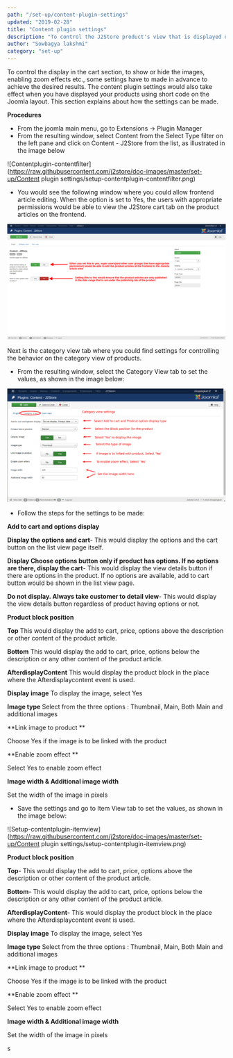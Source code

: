 ```yaml
---
path: "/set-up/content-plugin-settings"
updated: "2019-02-28"
title: "Content plugin settings"
description: "To control the J2Store product's view that is displayed on a Joomla page."
author: "Sowbagya lakshmi"
category: "set-up"
---
```


To control the display in the cart section, to show or hide the images, enabling zoom effects etc., some settings have to made in advance to achieve the desired results. The content plugin settings would also take effect when you have displayed your products using short code on the Joomla layout. This section explains about how the settings can be made.  

**Procedures**

*   From the joomla main menu, go to Extensions -> Plugin Manager
*   From the resulting window, select Content from the Select Type filter on the left pane and click on Content - J2Store from the list, as illustrated in the image below


![Contentplugin-contentfilter](https://raw.githubusercontent.com/j2store/doc-images/master/set-up/Content plugin settings/setup-contentplugin-contentfilter.png)

*   You would see the following window where you could allow frontend article editing. When the option is set to Yes, the users with appropriate permissions would be able to view the J2Store cart tab on the product articles on the frontend.

![Contentplugin-frontendediting](https://raw.githubusercontent.com/j2store/doc-images/master/set-up/Content%20plugin%20settings/setup-contentplugin-frontendediting.png)

Next is the category view tab where you could find settings for controlling the behavior on the category view of products.

*   From the resulting window, select the Category View tab to set the values, as shown in the image below:

![Contentplugin-categoryview](https://raw.githubusercontent.com/j2store/doc-images/master/set-up/Content%20plugin%20settings/setup-contentplugin-categoryview.png)



*   Follow the steps for the settings to be made:

**Add to cart and options display**

   **Display the options and cart**- This would display the options and the cart button on the list view page itself.

   **Display Choose options button only if product has options. If no options are there, display the cart**- This would display the view details button if there are options in the product. If no options are available, add to cart button would be shown in the list view page.

  **Do not display. Always take customer to detail view**- This would display the view details button regardless of product having options or not.


**Product block position**

  **Top**
    This would display the add to cart, price, options above the description or other content of the product article.

   **Bottom**
    This would display the add to cart, price, options below the description or any other content of the product article.

   **AfterdisplayContent**
    This would display the product block in the place where the Afterdisplaycontent event is used.

**Display image**
   To display the image, select Yes

**Image type**
   Select from the three options : Thumbnail, Main, Both Main and additional images

**Link image to product **

   Choose Yes if the image is to be linked with the product

**Enable zoom effect **

 Select Yes to enable zoom effect

**Image width & Additional image width**

   Set the width of the image in pixels

*   Save the settings and go to Item View tab to set the values, as shown in the image below:

![Setup-contentplugin-itemview](https://raw.githubusercontent.com/j2store/doc-images/master/set-up/Content plugin settings/setup-contentplugin-itemview.png)

**Product block position**

   **Top**- This would display the add to cart, price, options above the description or other content of the product article.

   **Bottom**- This would display the add to cart, price, options below the description or any other content of the product article.

   **AfterdisplayContent**- This would display the product block in the place where the Afterdisplaycontent event is used.

**Display image**
    To display the image, select Yes

**Image type**
    Select from the three options : Thumbnail, Main, Both Main and additional images

**Link image to product **

   Choose Yes if the image is to be linked with the product

**Enable zoom effect **

   Select Yes to enable zoom effect

**Image width & Additional image width**

 Set the width of the image in pixels


s